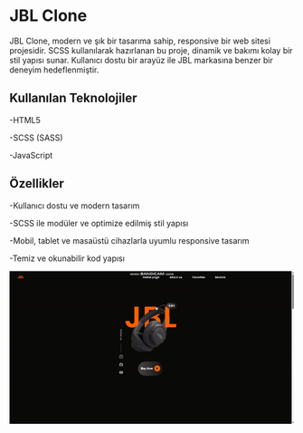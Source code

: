 <h1> JBL Clone </h1>

JBL Clone, modern ve şık bir tasarıma sahip, responsive bir web sitesi projesidir. SCSS kullanılarak hazırlanan bu proje, dinamik ve bakımı kolay bir stil yapısı sunar. Kullanıcı dostu bir arayüz ile JBL markasına benzer bir deneyim hedeflenmiştir.

<h2> Kullanılan Teknolojiler </h2>

-HTML5

-SCSS (SASS)

-JavaScript

<h2> Özellikler </h2>

-Kullanıcı dostu ve modern tasarım

-SCSS ile modüler ve optimize edilmiş stil yapısı

-Mobil, tablet ve masaüstü cihazlarla uyumlu responsive tasarım

-Temiz ve okunabilir kod yapısı

![](ekran.gif)

